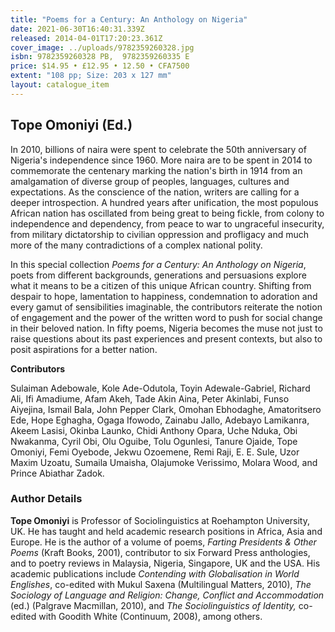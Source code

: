 ```yaml
---
title: "Poems for a Century: An Anthology on Nigeria"
date: 2021-06-30T16:40:31.339Z
released: 2014-04-01T17:20:23.361Z
cover_image: ../uploads/9782359260328.jpg
isbn: 9782359260328 PB,  9782359260335 E
price: $14.95 • £12.95 • 12.50 • CFA7500
extent: "108 pp; Size: 203 x 127 mm"
layout: catalogue_item
---
```

## Tope Omoniyi (Ed.)

In 2010, billions of naira were spent to celebrate the 50th anniversary of Nigeria's independence since 1960. More naira are to be spent in 2014 to commemorate the centenary marking the nation's birth in 1914 from an amalgamation of diverse group of peoples, languages, cultures and expectations. As the conscience of the nation, writers are calling for a deeper introspection. A hundred years after unification, the most populous African nation has oscillated from being great to being fickle, from colony to independence and dependency, from peace to war to ungraceful insecurity, from military dictatorship to civilian oppression and profligacy and much more of the many contradictions of a complex national polity.

In this special collection _Poems for a Century: An Anthology on Nigeria_, poets from different backgrounds, generations and persuasions explore what it means to be a citizen of this unique African country. Shifting from despair to hope, lamentation to happiness, condemnation to adoration and every gamut of sensibilities imaginable, the contributors reiterate the notion of engagement and the power of the written word to push for social change in their beloved nation. In fifty poems, Nigeria becomes the muse not just to raise questions about its past experiences and present contexts, but also to posit aspirations for a better nation.

**Contributors**

Sulaiman Adebowale, Kole Ade-Odutola, Toyin Adewale-Gabriel, Richard Ali, Ifi Amadiume, Afam Akeh, Tade Akin Aina, Peter Akinlabi, Funso Aiyejina, Ismail Bala, John Pepper Clark, Omohan Ebhodaghe, Amatoritsero Ede, Hope Eghagha, Ogaga Ifowodo, Zainabu Jallo, Adebayo Lamikanra, Akeem Lasisi, Okinba Launko, Chidi Anthony Opara, Uche Nduka, Obi Nwakanma, Cyril Obi, Olu Oguibe, Tolu Ogunlesi, Tanure Ojaide, Tope Omoniyi, Femi Oyebode, Jekwu Ozoemene, Remi Raji, E. E. Sule, Uzor Maxim Uzoatu, Sumaila Umaisha, Olajumoke Verissimo, Molara Wood, and Prince Abiathar Zadok.

### Author Details

**Tope Omoniyi** is Professor of Sociolinguistics at Roehampton University, UK. He has taught and held academic research positions in Africa, Asia and Europe. He is the author of a volume of poems, _Farting Presidents & Other Poems_ (Kraft Books, 2001), contributor to six Forward Press anthologies, and to poetry reviews in Malaysia, Nigeria, Singapore, UK and the USA. His academic publications include _Contending with Globalisation in World Englishes_, co-edited with Mukul Saxena (Multilingual Matters, 2010), _The Sociology of Language and Religion: Change, Conflict and Accommodation_ (ed.) (Palgrave Macmillan, 2010), and _The Sociolinguistics of Identity,_ co-edited with Goodith White (Continuum, 2008), among others.
